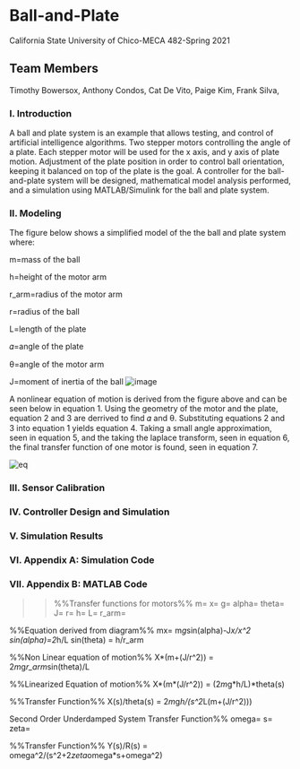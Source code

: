 # Ball-and-Plate
California State University of Chico-MECA 482-Spring 2021

## Team Members 
Timothy Bowersox,
Anthony Condos,
Cat De Vito,
Paige Kim,
Frank Silva,

### I. Introduction
A ball and plate system is an example that allows testing, and control of artificial intelligence algorithms. Two stepper motors controlling the angle of a plate. Each stepper motor will be used for the x axis, and y axis of plate motion. Adjustment of the plate position in order to control ball orientation, keeping it balanced on top of the plate is the goal. A controller for the ball-and-plate system will be designed, mathematical model analysis performed, and a simulation using MATLAB/Simulink for the ball and plate system. 

### II. Modeling
The figure below shows a simplified model of the the ball and plate system where:

m=mass of the ball

h=height of the motor arm

r_arm=radius of the motor arm

r=radius of the ball

L=length of the plate

𝛼=angle of the plate

θ=angle of the motor arm

J=moment of inertia of the ball
![image](https://user-images.githubusercontent.com/83930164/119275780-d7e81b00-bbcb-11eb-8777-ae1a42d760dd.png)

A nonlinear equation of motion is derived from the figure above and can be seen below in equation 1. Using the geometry of the motor and the plate, equation 2 and 3 are derrived to find 𝛼 and θ. Substituting equations 2 and 3 into equation 1 yields equation 4. Taking a small angle approximation, seen in equation 5, and the taking the laplace transform, seen in equation 6, the final transfer function of one motor is found, seen in equation 7. 

![eq](https://user-images.githubusercontent.com/83930164/119277033-34e6cf80-bbd2-11eb-9917-9041d22ea9aa.JPG)

### III. Sensor Calibration

### IV. Controller Design and Simulation

### V. Simulation Results

### VI. Appendix A: Simulation Code

### VII. Appendix B: MATLAB Code
>> %%Transfer functions for motors%%
m=
x=
g=
alpha=
theta=
J=
r=
h=
L=
r_arm=


%%Equation derived from diagram%%
mx= m*g*sin(alpha)-J*x/x^2
sin(alpha)=2*h/L 
sin(theta) = h/r_arm

%%Non Linear equation of motion%%
X*(m+(J/r^2)) = 2*m*g*r_arm*sin(theta)/L 

%%Linearized Equation of motion%%
X*(m*(J/r^2)) = (2*m*g*h/L)*theta(s)

%%Transfer Function%%
X(s)/theta(s) = 2*m*g*h/(s^2*L(m+(J/r^2)))


Second Order Underdamped System Transfer Function%%
omega=
s=
zeta=

%%Transfer Function%%
Y(s)/R(s) = omega^2/(s^2+2*zeta*omega*s+omega^2)


